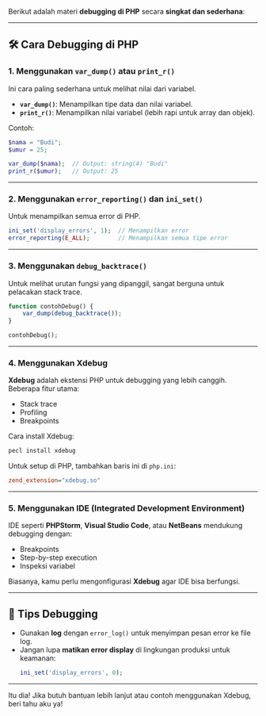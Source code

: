 Berikut adalah materi **debugging di PHP** secara **singkat dan sederhana**:

---

## 🛠️ Cara Debugging di PHP

### 1. **Menggunakan `var_dump()` atau `print_r()`**
Ini cara paling sederhana untuk melihat nilai dari variabel.

- **`var_dump()`**: Menampilkan tipe data dan nilai variabel.
- **`print_r()`**: Menampilkan nilai variabel (lebih rapi untuk array dan objek).

Contoh:
```php
$nama = "Budi";
$umur = 25;

var_dump($nama);  // Output: string(4) "Budi"
print_r($umur);   // Output: 25
```

---

### 2. **Menggunakan `error_reporting()` dan `ini_set()`**

Untuk menampilkan semua error di PHP.

```php
ini_set('display_errors', 1);  // Menampilkan error
error_reporting(E_ALL);        // Menampilkan semua tipe error
```

---

### 3. **Menggunakan `debug_backtrace()`**

Untuk melihat urutan fungsi yang dipanggil, sangat berguna untuk pelacakan stack trace.

```php
function contohDebug() {
    var_dump(debug_backtrace());
}

contohDebug();
```

---

### 4. **Menggunakan Xdebug**
**Xdebug** adalah ekstensi PHP untuk debugging yang lebih canggih. Beberapa fitur utama:
- Stack trace
- Profiling
- Breakpoints

Cara install Xdebug:
```bash
pecl install xdebug
```

Untuk setup di PHP, tambahkan baris ini di `php.ini`:
```ini
zend_extension="xdebug.so"
```

---

### 5. **Menggunakan IDE (Integrated Development Environment)**

IDE seperti **PHPStorm**, **Visual Studio Code**, atau **NetBeans** mendukung debugging dengan:
- Breakpoints
- Step-by-step execution
- Inspeksi variabel

Biasanya, kamu perlu mengonfigurasi **Xdebug** agar IDE bisa berfungsi.

---

## 📌 Tips Debugging

- Gunakan **log** dengan `error_log()` untuk menyimpan pesan error ke file log.
- Jangan lupa **matikan error display** di lingkungan produksi untuk keamanan:
  ```php
  ini_set('display_errors', 0);
  ```

---

Itu dia! Jika butuh bantuan lebih lanjut atau contoh menggunakan Xdebug, beri tahu aku ya!